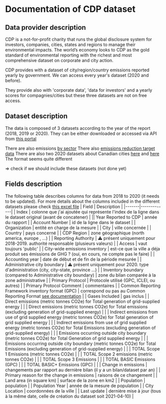 # Documentation of CDP dataset

## Data provider description

CDP is a not-for-profit charity that runs the global disclosure system for investors, companies, cities, states and regions to manage their environmental impacts. The world’s economy looks to CDP as the gold standard of environmental reporting with the richest and most comprehensive dataset on corporate and city action.

CDP provides with a dataset of city/region/country emissions reported yearly by government. We can access every year's dataset (2020 and before).

They provide also with 'corporate data', 'data for investors' and a yearly scores for compagnies/cities but these three datasets are not on free access.

## Dataset description

The data is composed of 3 datasets according to the year of the report (2018, 2019 or 2020).
They can be either downloaded or accessed via API from [this portal](https://data.cdp.net/)



There are also emissions [by sector](https://data.cdp.net/Emissions/2017-Cities-GPC-Inventory-Data/m9dr-uyqa)
There also [emissions reduction target data](https://data.cdp.net/Emissions/2016-Cities-Emissions-Reduction-Targets/g6yr-2gzv)
There are also two 2020 datasets about Canadian cities [here](https://data.cdp.net/Emissions/2020-Canadian-Cities-Emissions-CRF-Format-/muuq-k63v) and [here](https://data.cdp.net/Emissions/2020-Canadian-Cities-Emissions-GPC-Format-/j9gw-nwjy)
The format seems quite different

=> check if we should include these datasets (not done yet)

## Fields description


The following table describes columns for data from 2018 to 2020 (it needs to be updated). For more details about the columns included in the different datasets please check [this excel file]()
| Field | Description |
|-------|-------------|
| Index | colonne que j'ai ajoutée qui représente l'index de la ligne dans le dataset original (avant de concatener) |
|| Year Reported to CDP | année du rapport |
| Account Number | id de la ligne dans le dataset |
| Organization | entité en charge de la mesure |
| City | ville concernée |
| Country | pays concerné |
| CDP Region | zone géographique (north america, europe , ...) |
| Reporting Authority | ⚠️ présent uniquement pour 2018-2019. authorité responsable (plusieurs valeurs) |
| Access | vaut toujours 'public' |
| City-wide emissions inventory | est-ce que la ville a déja produit ses émissions de GHG ? (oui, en cours, ne compte pas le faire) |
| Accounting year | date de début et de fin de la période mesurée |
| Administrative city boundary | ⚠️ présent uniquement pour 2020. type d'administration (city, city-state, province ...) |
| Inventory boundary (compared to Administrative city boundary) | zone du bilan comparée à la zone administrative |
| Primary Protocol | Protocole utilisé (GPC, ICLEI, ou autres) |
| Primary Protocol Comment | commentaires |
| Common Reporting Framework inventory format (GPC) | correspond ou pas au Common Reporting Format [see documentation](https://www.ghgprotocol.org/sites/default/files/ghgp/standards/GHGP_GPC_0.pdf) |
| Gases Included | gas inclus |
| Direct emissions (metric tonnes CO2e) for Total generation of grid-supplied energy |  |
| Direct emissions (metric tonnes CO2e) for Total emissions (excluding generation of grid-supplied energy) |  |
| Indirect emissions from use of grid supplied energy (metric tonnes CO2e) for Total generation of grid supplied energy |  |
| Indirect emissions from use of grid supplied energy (metric tonnes CO2e) for Total Emissions (excluding generation of grid-supplied energy) |  |
| Emissions occurring outside city boundary (metric tonnes CO2e) for Total Generation of grid supplied energy |  |
| Emissions occurring outside city boundary (metric tonnes CO2e) for Total Emissions (excluding generation of grid-supplied energy) |  |
| TOTAL Scope 1 Emissions (metric tonnes CO2e) |  |
| TOTAL Scope 2 emissions (metric tonnes CO2e) |  |
| TOTAL Scope 3 Emissions |  |
| TOTAL BASIC Emissions (GPC) |  |
| TOTAL BASIC+ Emissions (GPC) |  |
| Change in emissions | changements par rapport au dernière bilan (il y a un bilan/dataset par an) |
| Primary reason for the change in emissions | raisons de ce changement |
| Land area (in square km) | surface de la zone en km2 |
| Population | population |
| Population Year | année de la mesure de population |
| City Location | coordonnées de la ville |
| Last update | dernière mise à jour (tous à la même date, celle de création du dataset soit 2021-04-10) |


